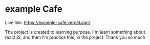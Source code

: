 # example Cafe

Live link: https://example-cafe.vercel.app/

The project is created to learning purpose. I'm learn something about reactJS, and then I'm practice this, in the project.
Thank you so much